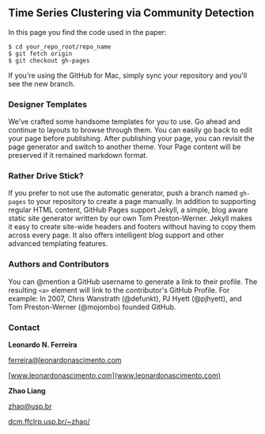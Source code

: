 ## Time Series Clustering via Community Detection
In this page you find the code used in the paper:


```
$ cd your_repo_root/repo_name
$ git fetch origin
$ git checkout gh-pages
```

If you're using the GitHub for Mac, simply sync your repository and you'll see the new branch.

### Designer Templates
We've crafted some handsome templates for you to use. Go ahead and continue to layouts to browse through them. You can easily go back to edit your page before publishing. After publishing your page, you can revisit the page generator and switch to another theme. Your Page content will be preserved if it remained markdown format.

### Rather Drive Stick?
If you prefer to not use the automatic generator, push a branch named `gh-pages` to your repository to create a page manually. In addition to supporting regular HTML content, GitHub Pages support Jekyll, a simple, blog aware static site generator written by our own Tom Preston-Werner. Jekyll makes it easy to create site-wide headers and footers without having to copy them across every page. It also offers intelligent blog support and other advanced templating features.

### Authors and Contributors
You can @mention a GitHub username to generate a link to their profile. The resulting `<a>` element will link to the contributor's GitHub Profile. For example: In 2007, Chris Wanstrath (@defunkt), PJ Hyett (@pjhyett), and Tom Preston-Werner (@mojombo) founded GitHub.

### Contact

**Leonardo N. Ferreira**

[ferreira@leonardonascimento.com](ferreira@leonardonascimento.com)

[www.leonardonascimento.com](www.leonardonascimento.com)

**Zhao Liang**

[zhao@usp.br](zhao@usp.br)

[dcm.ffclrp.usp.br/~zhao/](dcm.ffclrp.usp.br/~zhao/)
